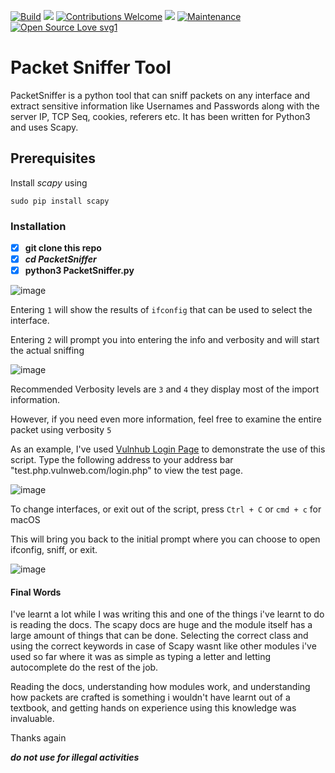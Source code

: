 [![Build](https://img.shields.io/badge/Supported_OS-OSX-orange.svg)]()
![](https://img.shields.io/badge/platform-OSX%20%7C%20Linux%20%7C%20KaliLinux%20%7C%20ParrotOs-blue)
[![Contributions Welcome](https://img.shields.io/badge/contributions-welcome-blue.svg?style=flat)]()
![](https://img.shields.io/badge/Python-3-blue)
[![Maintenance](https://img.shields.io/badge/Maintained%3F-yes-green.svg)](https://github.com/JesseRubio/PacketSniffer/)
[![Open Source Love svg1](https://badges.frapsoft.com/os/v1/open-source.svg?v=103)](https://github.com/ellerbrock/open-source-badges/)

# Packet Sniffer Tool

PacketSniffer is a python tool that can sniff packets on any interface and extract sensitive information like Usernames and Passwords along with the server IP, TCP Seq, cookies, referers etc. It has been written for Python3 and uses Scapy.

## Prerequisites

Install _scapy_ using

```
sudo pip install scapy
```

### Installation
- [x] **git clone this repo**
- [x] ***cd PacketSniffer*** 
- [x] **python3 PacketSniffer.py**

![image](https://user-images.githubusercontent.com/70275323/116866005-4b7bb580-ac28-11eb-8a5a-00832d650baf.png)

Entering ```1``` will show the results of ```ifconfig``` that can be used to select the interface.

Entering ```2``` will prompt you into entering the info and verbosity and will start the actual sniffing

![image](https://user-images.githubusercontent.com/70275323/116866105-76fea000-ac28-11eb-8028-0e4c7fd151db.png)

Recommended Verbosity levels are ```3``` and ```4``` they display most of the import information. 

However, if you need even more information, feel free to examine the entire packet using verbosity ```5```

As an example, I've used [Vulnhub Login Page](testphp.vulnweb.com/login.php) to demonstrate the use of this script.
Type the following address to your address bar "test.php.vulnweb.com/login.php" to view the test page.

![image](https://user-images.githubusercontent.com/70275323/116866516-263b7700-ac29-11eb-9b19-f80b7c82ae44.png)

To change interfaces, or exit out of the script, press ```Ctrl + C``` or ```cmd + c``` for macOS

This will bring you back to the initial prompt where you can choose to open ifconfig, sniff, or exit.

![image](https://user-images.githubusercontent.com/70275323/116867471-e7a6bc00-ac2a-11eb-9e7a-6d99f55dd53e.png)

#### Final Words

I've learnt a lot while I was writing this and one of the things i've learnt to do is reading the docs. The scapy docs are huge and the module itself has a large amount of things that can be done. Selecting the correct class and using the correct keywords in case of Scapy wasnt like other modules i've used so far where it was as simple as typing a letter and letting autocomplete do the rest of the job. 

Reading the docs, understanding how modules work, and understanding how packets are crafted is something i wouldn't have learnt out of a textbook, and getting hands on experience using this knowledge was invaluable.

Thanks again

***do not use for illegal activities***
